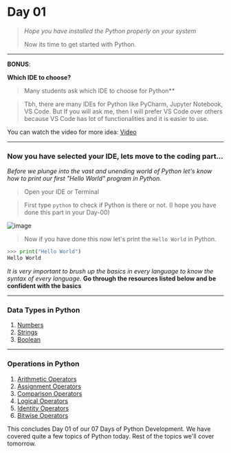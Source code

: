 # Day 01
> *Hope you have installed the Python properly on your system*
> 
> Now its time to get started with Python.

<hr>

**BONUS**:

**Which IDE to choose?**

> Many students ask which IDE to choose for Python**

> Tbh, there are many IDEs for Python like PyCharm, Jupyter Notebook, VS Code. But If you will ask me, then I will prefer VS Code over others because VS Code has lot of functionalities and it is easier to use.

You can watch the video for more idea: [Video](https://www.youtube.com/watch?v=eXinDi55iOk)

---

### Now you have selected your IDE, lets move to the coding part...

*Before we plunge into the vast and unending world of Python let's know how to print our first "Hello World" program in Python.*

> Open your IDE or Terminal

> First type `python` to check if Python is there or not. (I hope you have done this part in your Day-00)

![image](https://user-images.githubusercontent.com/39031660/125203697-2c884800-e297-11eb-9c68-79094b54e487.png)

> Now if you have done this now let's print the `Hello World` in Python.

```python
>>> print("Hello World")
Hello World
```

*It is very important to brush up the basics in every language to know the syntax of every language.*
**Go through the resources listed below and be confident with the basics**

---

### Data Types in Python
  1. [Numbers](https://www.w3schools.com/python/python_numbers.asp)
  2. [Strings](https://www.w3schools.com/python/python_strings.asp)
  3. [Boolean](https://www.w3schools.com/python/python_booleans.asp)

---

### Operations in Python
  1. [Arithmetic Operators](https://www.tutorialsteacher.com/python/python-operators#arithmetic)
  2. [Assignment Operators](https://www.tutorialsteacher.com/python/python-operators#assignment)
  3. [Comparison Operators](https://www.tutorialsteacher.com/python/python-operators#comparison)
  4. [Logical Operators](https://www.tutorialsteacher.com/python/python-operators#logical)
  5. [Identity Operators](https://www.tutorialsteacher.com/python/python-operators#identity)
  6. [Bitwise Operators](https://www.tutorialsteacher.com/python/python-operators#bitwise)


This concludes Day 01 of our 07 Days of Python Development. We have covered quite a few topics of Python today. Rest of the topics we'll cover tomorrow.
